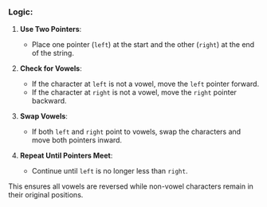 ### Logic:

1. **Use Two Pointers**:
   - Place one pointer (`left`) at the start and the other (`right`) at the end of the string.

2. **Check for Vowels**:
   - If the character at `left` is not a vowel, move the `left` pointer forward.
   - If the character at `right` is not a vowel, move the `right` pointer backward.

3. **Swap Vowels**:
   - If both `left` and `right` point to vowels, swap the characters and move both pointers inward.

4. **Repeat Until Pointers Meet**:
   - Continue until `left` is no longer less than `right`.

This ensures all vowels are reversed while non-vowel characters remain in their original positions.
